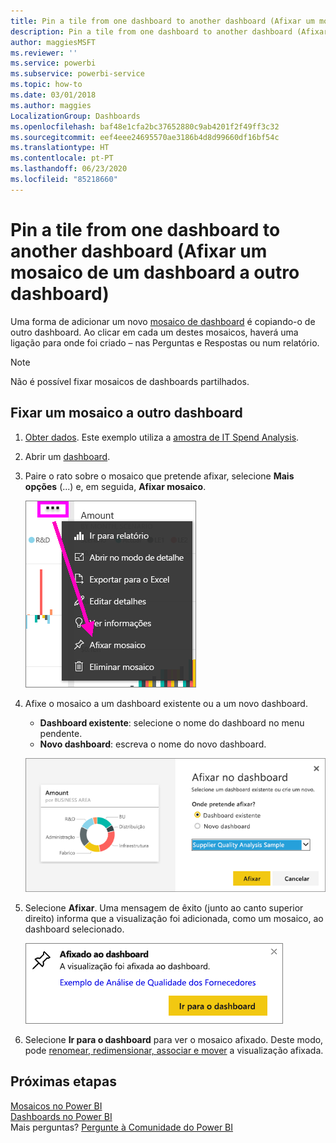 ```yaml
---
title: Pin a tile from one dashboard to another dashboard (Afixar um mosaico de um dashboard a outro dashboard)
description: Pin a tile from one dashboard to another dashboard (Afixar um mosaico de um dashboard a outro dashboard)
author: maggiesMSFT
ms.reviewer: ''
ms.service: powerbi
ms.subservice: powerbi-service
ms.topic: how-to
ms.date: 03/01/2018
ms.author: maggies
LocalizationGroup: Dashboards
ms.openlocfilehash: baf48e1cfa2bc37652880c9ab4201f2f49ff3c32
ms.sourcegitcommit: eef4eee24695570ae3186b4d8d99660df16bf54c
ms.translationtype: HT
ms.contentlocale: pt-PT
ms.lasthandoff: 06/23/2020
ms.locfileid: "85218660"
---
```

# <a name="pin-a-tile-from-one-dashboard-to-another-dashboard"></a>Pin a tile from one dashboard to another dashboard (Afixar um mosaico de um dashboard a outro dashboard)
Uma forma de adicionar um novo [mosaico de dashboard](../consumer/end-user-tiles.md) é copiando-o de outro dashboard. Ao clicar em cada um destes mosaicos, haverá uma ligação para onde foi criado – nas Perguntas e Respostas ou num relatório. 

> [!NOTE]
> Não é possível fixar mosaicos de dashboards partilhados.

## <a name="pin-a-tile-to-another-dashboard"></a>Fixar um mosaico a outro dashboard
1. [Obter dados](../connect-data/service-get-data.md). Este exemplo utiliza a [amostra de IT Spend Analysis](sample-it-spend.md).
2. Abrir um [dashboard](../consumer/end-user-dashboards.md).
3. Paire o rato sobre o mosaico que pretende afixar, selecione **Mais opções** (...) e, em seguida, **Afixar mosaico**.  
   
   ![menu de reticências](media/service-pin-tile-to-another-dashboard/power-bi-pin-another-dash.png)
4. Afixe o mosaico a um dashboard existente ou a um novo dashboard. 
   
   * **Dashboard existente**: selecione o nome do dashboard no menu pendente.
   * **Novo dashboard**: escreva o nome do novo dashboard.
   
   ![Caixa de diálogo Afixar ao Dashboard](media/service-pin-tile-to-another-dashboard/pbi_pintoanotherdash.png)
5. Selecione **Afixar**.
   Uma mensagem de êxito (junto ao canto superior direito) informa que a visualização foi adicionada, como um mosaico, ao dashboard selecionado.
   
   ![Janela Afixado ao dashboard](media/service-pin-tile-to-another-dashboard/power-bi-pin-success.png)
6. Selecione **Ir para o dashboard** para ver o mosaico afixado. Deste modo, pode [renomear, redimensionar, associar e mover](service-dashboard-edit-tile.md) a visualização afixada.

## <a name="next-steps"></a>Próximas etapas
[Mosaicos no Power BI](../consumer/end-user-tiles.md)  
[Dashboards no Power BI](../consumer/end-user-dashboards.md)  
Mais perguntas? [Pergunte à Comunidade do Power BI](https://community.powerbi.com/)
